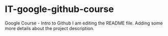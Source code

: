 # IT-google-github-course
Google Course - Intro to Github
I am editing the README file. Adding some more details about the project description.
